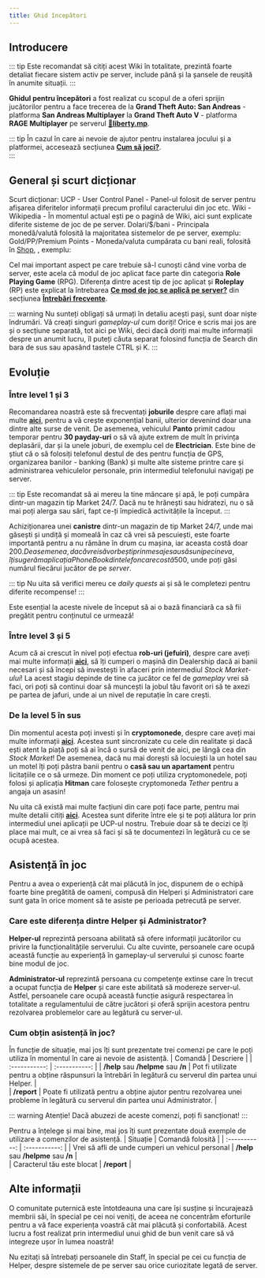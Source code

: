 ```yaml
---
title: Ghid începători
---
```


## Introducere

::: tip
Este recomandat să citiți acest Wiki în totalitate, prezintă foarte detaliat fiecare sistem activ pe server, include până și la șansele de reușită în anumite situații.
:::

**Ghidul pentru începători** a fost realizat cu scopul de a oferi sprijin jucătorilor pentru a face trecerea de la **Grand Theft Auto: San Andreas** - platforma **San Andreas Multiplayer** la **Grand Theft Auto V** - platforma **RAGE Multiplayer** pe serverul **[🗽liberty.mp](https://liberty.mp)**. 

::: tip
În cazul în care ai nevoie de ajutor pentru instalarea jocului și a platformei, accesează secțiunea **[Cum să joci?](./how-to-play)**.  
:::

## General și scurt dicționar

Scurt dicționar:
UCP - User Control Panel - Panel-ul folosit de server pentru afișarea diferitelor informații precum profilul caracterului din joc etc.
Wiki - Wikipedia - În momentul actual ești pe o pagină de Wiki, aici sunt explicate diferite sisteme de joc de pe server.
Dolari/$/bani - Principala monedă/valută folosită la majoritatea sistemelor de pe server, exemplu: <Dinero :amount='10000' />
Gold/PP/Premium Points - Moneda/valuta cumpărata cu bani reali, folosită în [Shop](https://ucp.liberty.mp/shop), , exemplu: <Gold :amount='5000' />

Cel mai important aspect pe care trebuie să-l cunoști când vine vorba de server, este acela că modul de joc aplicat face parte din categoria **Role Playing Game** (RPG). Diferența dintre acest tip de joc aplicat și **Roleplay** (RP) este explicat la întrebarea **[Ce mod de joc se aplică pe server?](./faq#ce-mod-de-joc-se-aplica-pe-server)** din secțiunea **[Întrebări frecvente](./faq)**.

::: warning
Nu sunteți obligați să urmați în detaliu acești pași, sunt doar niște îndrumări. Vă creați singuri *gameplay-ul* cum doriți! Orice e scris mai jos are și o secțiune separată, tot aici pe Wiki, deci dacă doriți mai multe informații despre un anumit lucru, îl puteți căuta separat folosind funcția de Search din bara de sus sau apasând tastele CTRL și K.
:::

## Evoluție 

### Între level 1 și 3

Recomandarea noastră este să frecventați **joburile** despre care aflați mai multe [**aici**](./jobs/), pentru a vă crește exponențial banii, ulterior devenind doar una dintre alte surse de venit. De asemenea, vehiculul **Panto** primit cadou temporar pentru **30 payday-uri** o să vă ajute extrem de mult în privința deplasării, dar și la unele joburi, de exemplu cel de **Electrician**. Este bine de știut că o să folosiți telefonul destul de des pentru funcția de GPS, organizarea banilor - banking (Bank) și multe alte sisteme printre care și administrarea vehiculelor personale, prin intermediul telefonului navigați pe server.

::: tip
Este recomandat să ai mereu la tine mâncare și apă, le poți cumpăra dintr-un magazin tip Market 24/7. Dacă nu te hrănești sau hidratezi, nu o să mai poți alerga sau sări, fapt ce-ți împiedică activitățile la început.
:::

Achiziționarea unei **canistre** dintr-un magazin de tip Market 24/7, unde mai găsești și undiță și momeală în caz că vrei să pescuiești, este foarte importantă pentru a nu rămâne în drum cu mașina, iar aceasta costă doar 200$. De asemenea, dacă vrei să vorbești prin mesaje sau să suni pe cineva, îți sugerăm aplicația PhoneBook din telefon care costă 500$, unde poți găsi numărul fiecărui jucător de pe *server*.

::: tip
Nu uita să verifici mereu ce *daily quests* ai și să le completezi pentru diferite recompense!
:::

Este esențial la aceste nivele de început să ai o bază financiară ca să fii pregătit pentru conținutul ce urmează!

### Între level 3 și 5

Acum că ai crescut în nivel poți efectua **rob-uri (jefuiri)**, despre care aveți mai multe informații [**aici**](./general/atm-robbery), să îți cumperi o mașină din Dealership dacă ai banii necesari și să începi să investești în afaceri prin intermediul *Stock Market-ului*! La acest stagiu depinde de tine ca jucător ce fel de *gameplay* vrei să faci, ori poți să continui doar să muncești la jobul tău favorit ori să te axezi pe partea de jafuri, unde ai un nivel de reputație în care crești.

### De la level 5 în sus

Din momentul acesta poți investi și în **cryptomonede**, despre care aveți mai multe informații [**aici**](./economy/crypto). Acestea sunt sincronizate cu cele din realitate și dacă ești atent la piață poți să ai încă o sursă de venit de aici, pe lângă cea din *Stock Market*! De asemenea, dacă nu mai dorești să locuiești la un hotel sau un motel îți poți păstra banii pentru o **casă sau un apartament** pentru licitațiile ce o să urmeze. Din moment ce poți utiliza cryptomonedele, poți folosi și aplicația **Hitman** care folosește cryptomoneda *Tether* pentru a angaja un asasin!

Nu uita că există mai multe facțiuni din care poți face parte, pentru mai multe detalii citiți [**aici**](./factions/). Acestea sunt diferite între ele și te poți alătura lor prin intermediul unei aplicații pe UCP-ul nostru. Trebuie doar să te decizi ce îți place mai mult, ce ai vrea să faci și să te documentezi în legătură cu ce se ocupă acestea.

## Asistență în joc

Pentru a avea o experiență cât mai plăcută în joc, dispunem de o echipă foarte bine pregătită de oameni, compusă din Helperi și Administratori care sunt gata în orice moment să te asiste pe perioada petrecută pe server.

### Care este diferența dintre Helper și Administrator?  

**Helper-ul** reprezintă persoana abilitată să ofere informații jucătorilor cu privire la funcționalitățile serverului. Cu alte cuvinte, persoanele care ocupă această funcție au experiență în gameplay-ul serverului și cunosc foarte bine modul de joc.

**Administrator-ul** reprezintă persoana cu competențe extinse care în trecut a ocupat funcția de **Helper** și care este abilitată să modereze server-ul. Astfel, persoanele care ocupă această funcție asigură respectarea în totalitate a regulamentului de către jucători și oferă sprijin acestora pentru rezolvarea problemelor care au legătură cu server-ul.  

### Cum obțin asistență în joc?   

În funcție de situație, mai jos îți sunt prezentate trei comenzi pe care le poți utiliza în momentul în care ai nevoie de asistență. 
| Comandă | Descriere |
| :-----------: | :-----------: | 
| **/help** sau **/helpme**  sau **/n** | Pot fi utilizate pentru a obține răspunsuri la întrebări în legătură cu serverul din partea unui Helper. |  
| **/report** | Poate fi utilizată pentru a obține ajutor pentru rezolvarea unei probleme în legătură cu serverul din partea unui Administrator. |  

::: warning Atenție!
Dacă abuzezi de aceste comenzi, poți fi sancționat! 
::: 

Pentru a înțelege și mai bine, mai jos îți sunt prezentate două exemple de utilizare a comenzilor de asistență. 
| Situație | Comandă folosită |
| :-----------: | :-----------: | 
| Vrei să afli de unde cumperi un vehicul personal | **/help** sau **/helpme**  sau **/n** |  
| Caracterul tău este blocat | **/report** |  

## Alte informații  

O comunitate puternică este întotdeauna una care își susține și încurajează membrii săi, în special pe cei noi veniți, de aceea ne concentrăm eforturile pentru a vă face experiența voastră cât mai plăcută și confortabilă. Acest lucru a fost realizat prin intermediul unui ghid de bun venit care să vă integreze ușor în lumea noastră! 

Nu ezitați să întrebați persoanele din Staff, în special pe cei cu funcția de Helper, despre sistemele de pe server sau orice curiozitate legată de server.


